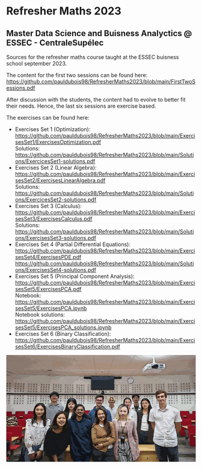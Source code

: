 # Refresher Maths 2023
## Master Data Science and Buisness Analyctics @ ESSEC - CentraleSupélec

Sources for the refresher maths course taught at the ESSEC buisness school september 2023.

The content for the first two sessions can be found here:
https://github.com/pauldubois98/RefresherMaths2023/blob/main/FirstTwoSessions.pdf

After discussion with the students, the content had to evolve to better fit their needs.
Hence, the last six sessions are exercise based.

The exercises can be found here:
- Exercises Set 1 (Optimization):
https://github.com/pauldubois98/RefresherMaths2023/blob/main/ExercisesSet1/ExercisesOptimization.pdf <br>
Solutions:
https://github.com/pauldubois98/RefresherMaths2023/blob/main/Solutions/ExercicesSet1-solutions.pdf
- Exercises Set 2 (Linear Algebra):
https://github.com/pauldubois98/RefresherMaths2023/blob/main/ExercisesSet2/ExercisesLinearAlgebra.pdf <br>
Solutions:
https://github.com/pauldubois98/RefresherMaths2023/blob/main/Solutions/ExercicesSet2-solutions.pdf
- Exercises Set 3 (Calculus):
https://github.com/pauldubois98/RefresherMaths2023/blob/main/ExercisesSet3/ExercisesCalculus.pdf <br>
Solutions:
https://github.com/pauldubois98/RefresherMaths2023/blob/main/Solutions/ExercisesSet3-solutions.pdf
- Exercises Set 4 (Partial Differential Equations):
https://github.com/pauldubois98/RefresherMaths2023/blob/main/ExercisesSet4/ExercisesPDE.pdf
https://github.com/pauldubois98/RefresherMaths2023/blob/main/Solutions/ExercisesSet4-solutions.pdf
- Exercises Set 5 (Principal Component Analysis):
https://github.com/pauldubois98/RefresherMaths2023/blob/main/ExercisesSet5/ExercisesPCA.pdf <br>
Notebook:
https://github.com/pauldubois98/RefresherMaths2023/blob/main/ExercisesSet5/ExercisesPCA.ipynb <br>
Notebook solutions:
https://github.com/pauldubois98/RefresherMaths2023/blob/main/ExercisesSet5/ExercisesPCA_solutions.ipynb
- Exercises Set 6 (Binary Classification):
https://github.com/pauldubois98/RefresherMaths2023/blob/main/ExercisesSet6/ExercisesBinaryClassification.pdf

![Cartoon image of the calss on our last session](Pictures/cartoon_class_qui.jpg)

